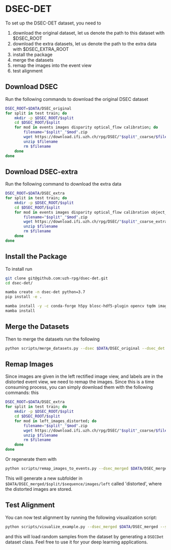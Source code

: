 # DSEC-DET

To set up the DSEC-DET dataset, you need to
1. download the original dataset, let us denote the path to this dataset with $DSEC_ROOT
2. download the extra datasets, let us denote the path to the extra data with $DSEC_EXTRA_ROOT
3. install the package
4. merge the datasets
4. remap the images into the event view
5. test alignment

## Download DSEC
Run the following commands to download the original DSEC dataset

```bash
DSEC_ROOT=$DATA/DSEC_original
for split in test train; do 
    mkdir -p $DSEC_ROOT/$split
    cd $DSEC_ROOT/$split 
    for mod in events images disparity optical_flow calibration; do 
        filename="$split"_"$mod".zip
        wget https://download.ifi.uzh.ch/rpg/DSEC/"$split"_coarse/$filename
        unzip $filename
        rm $filename
    done
done
```

## Download DSEC-extra
Run the following command to download the extra data
```bash
DSEC_ROOT=$DATA/DSEC_extra
for split in test train; do 
    mkdir -p $DSEC_ROOT/$split
    cd $DSEC_ROOT/$split 
    for mod in events images disparity optical_flow calibration object_detections; do 
        filename="$split"_"$mod".zip
        wget https://download.ifi.uzh.ch/rpg/DSEC/"$split"_coarse_extra/$filename
        unzip $filename
        rm $filename
    done
done
```

## Install the Package
To install run
```bash
git clone git@github.com:uzh-rpg/dsec-det.git
cd dsec-det/

mamba create -n dsec-det python=3.7
pip install -e .

mamba install -y -c conda-forge h5py blosc-hdf5-plugin opencv tqdm imageio pyyaml
mamba install 
```

## Merge the Datasets
Then to merge the datasets run the following
```bash
python scripts/merge_datasets.py --dsec $DATA/DSEC_original --dsec_det $DATA/DSEC_extra --output_path $DATA/DSEC_merged
```

## Remap Images
Since images are given in the left rectified image view, and labels are in the distorted event view, we need
to remap the images. Since this is a time consuming process, you can simply download them with the following commands: this
```bash
DSEC_ROOT=$DATA/DSEC_extra
for split in test train; do 
    mkdir -p $DSEC_ROOT/$split
    cd $DSEC_ROOT/$split 
    for mod in left_images_distorted; do 
        filename="$split"_"$mod".zip
        wget https://download.ifi.uzh.ch/rpg/DSEC/"$split"_coarse/$filename
        unzip $filename
        rm $filename
    done
done
```
Or regenerate them with
```bash
python scripts/remap_images_to_events.py --dsec_merged $DATA/DSEC_merged
```
This will generate a new subfolder in `$DATA/DSEC_merged/$split/$sequence/images/left` called 'distorted', where the distorted
images are stored.

## Test Alignment
You can now test alignment by running the following visualization script:
```bash
python scripts/visualize_example.py --dsec_merged $DATA/DSEC_merged --split test
```
and this will load random samples from the dataset by generating a `DSECDet` dataset class. Feel free to use it for
your deep learning applications.
